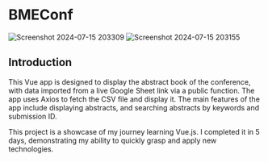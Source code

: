 # BMEConf

![Screenshot 2024-07-15 203309](https://github.com/user-attachments/assets/d2469759-9938-452e-a1e7-550a50d462d0)
![Screenshot 2024-07-15 203155](https://github.com/user-attachments/assets/bc09b2c9-d4f3-4074-b419-a83aa6765ce0)

## Introduction
This Vue app is designed to display the abstract book of the conference, with data imported from a live Google Sheet link via a public function. The app uses Axios to fetch the CSV file and display it. The main features of the app include displaying abstracts, and searching abstracts by keywords and submission ID.

This project is a showcase of my journey learning Vue.js. I completed it in 5 days, demonstrating my ability to quickly grasp and apply new technologies.